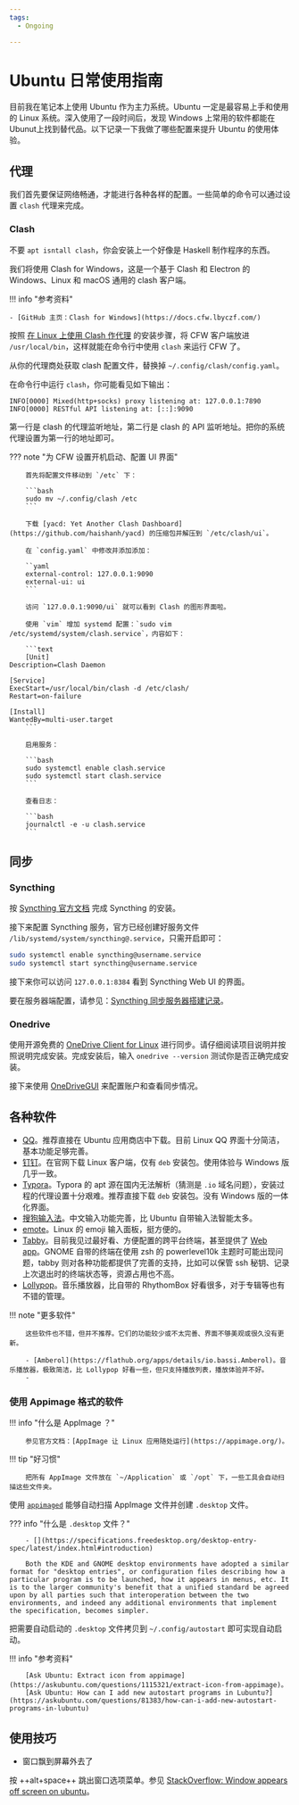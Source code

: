 ```yaml
---
tags:
  - Ongoing

---
```


# Ubuntu 日常使用指南

目前我在笔记本上使用 Ubuntu 作为主力系统。Ubuntu 一定是最容易上手和使用的 Linux 系统。深入使用了一段时间后，发现 Windows 上常用的软件都能在 Ubunut上找到替代品。以下记录一下我做了哪些配置来提升 Ubuntu 的使用体验。

## 代理

我们首先要保证网络畅通，才能进行各种各样的配置。一些简单的命令可以通过设置 `clash` 代理来完成。

### Clash

不要 `apt isntall clash`，你会安装上一个好像是 Haskell 制作程序的东西。

我们将使用 Clash for Windows，这是一个基于 Clash 和 Electron 的 Windows、Linux 和 macOS 通用的 clash 客户端。

<!-- prettier-ignore-start -->
!!! info "参考资料"
    
    - [GitHub 主页：Clash for Windows](https://docs.cfw.lbyczf.com/)
<!-- prettier-ignore-end -->

按照 [在 Linux 上使用 Clash 作代理](https://einverne.github.io/post/2021/03/linux-use-clash.html) 的安装步骤，将 CFW 客户端放进 `/usr/local/bin`，这样就能在命令行中使用 `clash` 来运行 CFW 了。

从你的代理商处获取 clash 配置文件，替换掉 `~/.config/clash/config.yaml`。

在命令行中运行 `clash`，你可能看见如下输出：

```shell
INFO[0000] Mixed(http+socks) proxy listening at: 127.0.0.1:7890
INFO[0000] RESTful API listening at: [::]:9090 
```

第一行是 clash 的代理监听地址，第二行是 clash 的 API 监听地址。把你的系统代理设置为第一行的地址即可。

<!-- prettier-ignore-start -->
??? note "为 CFW 设置开机启动、配置 UI 界面"

		首先将配置文件移动到 `/etc` 下：

		```bash
		sudo mv ~/.config/clash /etc
		```

		下载 [yacd: Yet Another Clash Dashboard](https://github.com/haishanh/yacd) 的压缩包并解压到 `/etc/clash/ui`。

		在 `config.yaml` 中修改并添加添加：

		``yaml
		external-control: 127.0.0.1:9090
		external-ui: ui
		```

		访问 `127.0.0.1:9090/ui` 就可以看到 Clash 的图形界面啦。

		使用 `vim` 增加 systemd 配置：`sudo vim /etc/systemd/system/clash.service`，内容如下：

		```text
		[Unit]
    Description=Clash Daemon

    [Service]
    ExecStart=/usr/local/bin/clash -d /etc/clash/
    Restart=on-failure

    [Install]
    WantedBy=multi-user.target
		```

		启用服务：

		```bash
		sudo systemctl enable clash.service
		sudo systemctl start clash.service
		```

		查看日志：

		```bash
		journalctl -e -u clash.service
		```    
<!-- prettier-ignore-end -->

## 同步

### Syncthing

按 [Syncthing 官方文档](https://apt.syncthing.net/) 完成 Syncthing 的安装。

接下来配置 Syncthing 服务，官方已经创建好服务文件 `/lib/systemd/system/syncthing@.service`，只需开启即可：

```bash
sudo systemctl enable syncthing@username.service
sudo systemctl start syncthing@username.service
```

接下来你可以访问 `127.0.0.1:8384` 看到 Syncthing Web UI 的界面。

要在服务器端配置，请参见：[Syncthing 同步服务器搭建记录](../problem/SyncthingConf.md)。

### Onedrive

使用开源免费的 [OneDrive Client for Linux](https://github.com/abraunegg/onedrive) 进行同步。请仔细阅读项目说明并按照说明完成安装。完成安装后，输入 `onedrive --version` 测试你是否正确完成安装。

接下来使用 [OneDriveGUI](https://github.com/bpozdena/OneDriveGUI) 来配置账户和查看同步情况。

## 各种软件

- [QQ](https://im.qq.com/linuxqq/index.shtml)。推荐直接在 Ubuntu 应用商店中下载。目前 Linux QQ 界面十分简洁，基本功能足够完善。
- [钉钉](https://page.dingtalk.com/wow/z/dingtalk/simple/ddhomedownlaod#/)。在官网下载 Linux 客户端，仅有 `deb` 安装包。使用体验与 Windows 版几乎一致。
- [Typora](https://typora.io/#linux)。Typora 的 apt 源在国内无法解析（猜测是 `.io` 域名问题），安装过程的代理设置十分艰难。推荐直接下载 `deb` 安装包。没有 Windows 版的一体化界面。
- [搜狗输入法](http://shurufa.sogou.com/linux)。中文输入功能完善，比 Ubuntu 自带输入法智能太多。
- [emote](https://github.com/tom-james-watson/emote)。Linux 的 emoji 输入面板，挺方便的。
- [Tabby](https://tabby.sh/)。目前我见过最好看、方便配置的跨平台终端，甚至提供了 [Web app](https://app.tabby.sh/)。GNOME 自带的终端在使用 zsh 的 powerlevel10k 主题时可能出现问题，tabby 则对各种功能都提供了完善的支持，比如可以保管 ssh 秘钥、记录上次退出时的终端状态等，资源占用也不高。
- [Lollypop](https://wildskyf.github.io/lollypop-web/)。音乐播放器，比自带的 RhythomBox 好看很多，对于专辑等也有不错的管理。


<!-- prettier-ignore-start -->
!!! note "更多软件"
		
		这些软件也不错，但并不推荐。它们的功能较少或不太完善、界面不够美观或很久没有更新。

		- [Amberol](https://flathub.org/apps/details/io.bassi.Amberol)。音乐播放器，极致简洁，比 Lollypop 好看一些，但只支持播放列表，播放体验并不好。
		- 
<!-- prettier-ignore-end -->

### 使用 Appimage 格式的软件

<!-- prettier-ignore-start -->
!!! info "什么是 AppImage ？"

		参见官方文档：[AppImage 让 Linux 应用随处运行](https://appimage.org/)。
<!-- prettier-ignore-end -->

<!-- prettier-ignore-start -->
!!! tip "好习惯"
		
		把所有 AppImage 文件放在 `~/Application` 或 `/opt` 下，一些工具会自动扫描这些文件夹。
<!-- prettier-ignore-end -->

使用 [`appimaged`](https://github.com/probonopd/go-appimage) 能够自动扫描 AppImage 文件并创建 `.desktop` 文件。

<!-- prettier-ignore-start -->
??? info "什么是 `.desktop` 文件？"
		
		- [](https://specifications.freedesktop.org/desktop-entry-spec/latest/index.html#introduction)
		
		Both the KDE and GNOME desktop environments have adopted a similar format for "desktop entries", or configuration files describing how a particular program is to be launched, how it appears in menus, etc. It is to the larger community's benefit that a unified standard be agreed upon by all parties such that interoperation between the two environments, and indeed any additional environments that implement the specification, becomes simpler.
<!-- prettier-ignore-end -->

把需要自动启动的 `.desktop` 文件拷贝到 `~/.config/autostart` 即可实现自动启动。

<!-- prettier-ignore-start -->
!!! info "参考资料"
		
		[Ask Ubuntu: Extract icon from appimage](https://askubuntu.com/questions/1115321/extract-icon-from-appimage)。
		[Ask Ubuntu: How can I add new autostart programs in Lubuntu?](https://askubuntu.com/questions/81383/how-can-i-add-new-autostart-programs-in-lubuntu)
<!-- prettier-ignore-end -->

## 使用技巧

- 窗口飘到屏幕外去了

按 ++alt+space++ 跳出窗口选项菜单。参见 [StackOverflow: Window appears off screen on ubuntu](https://stackoverflow.com/questions/12477435/window-appears-off-screen-on-ubuntu)。

